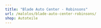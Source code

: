 ```yaml
---
title: "Blade Auto Center - Robinsons"
url: /malolos/blade-auto-center-robinsons/
shop: Autoteile
---
```

